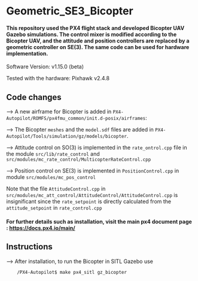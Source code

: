 # Geometric_SE3_Bicopter

#### This repository used the PX4 flight stack and developed Bicopter UAV Gazebo simulations. The control mixer is modified according to the Bicopter UAV, and the attitude and position controllers are replaced by a geometric controller on SE(3). The same code can be used for hardware implementation.

Software Version: v1.15.0 (beta)

Tested with the hardware: Pixhawk v2.4.8

## Code changes

 --> A new airframe for Bicopter is added in `PX4-Autopilot/ROMFS/px4fmu_common/init.d-posix/airframes`:

 -->  The Bicopter `meshes` and the `model.sdf` files are added in `PX4-Autopilot/Tools/simulation/gz/models/bicopter`.

 --> Attitude control on SO(3) is implemented in the `rate_ontrol.cpp` file in the module `src/lib/rate_control` and `src/modules/mc_rate_control/MulticopterRateControl.cpp` 

 --> Position control on SE(3) is implemented in `PositionControl.cpp` in module `src/modules/mc_pos_control`

 Note that the file `AttitudeControl.cpp`  in `src/modules/mc_att_control/AttitudeControl/AttitudeControl.cpp` is insignificant since the `rate_setpoint` is directly calculated from the `attitude_setpoint` in `rate_control.cpp`

#### For further details such as installation, visit the main px4 document page : https://docs.px4.io/main/ 

## Instructions

--> After installation, to run the Bicopter in SITL Gazebo use 
```bash
    /PX4-Autopilot$ make px4_sitl gz_bicopter
```
